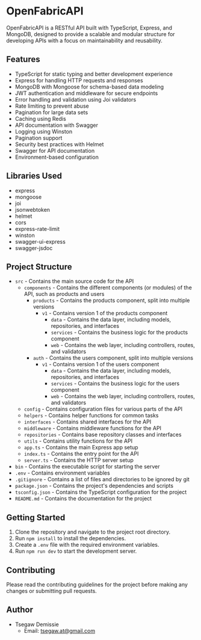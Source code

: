 # OpenFabricAPI

OpenFabricAPI is a RESTful API built with TypeScript, Express, and MongoDB, designed to provide a scalable and modular structure for developing APIs with a focus on maintainability and reusability.

## Features

- TypeScript for static typing and better development experience
- Express for handling HTTP requests and responses
- MongoDB with Mongoose for schema-based data modeling
- JWT authentication and middleware for secure endpoints
- Error handling and validation using Joi validators
- Rate limiting to prevent abuse
- Pagination for large data sets
- Caching using Redis
- API documentation with Swagger
- Logging using Winston
- Pagination support
- Security best practices with Helmet
- Swagger for API documentation
- Environment-based configuration

## Libraries Used

- express
- mongoose
- joi
- jsonwebtoken
- helmet
- cors
- express-rate-limit
- winston
- swagger-ui-express
- swagger-jsdoc

## Project Structure

- `src` - Contains the main source code for the API
  - `components` - Contains the different components (or modules) of the API, such as products and users
    - `products` - Contains the products component, split into multiple versions
      - `v1` - Contains version 1 of the products component
        - `data` - Contains the data layer, including models, repositories, and interfaces
        - `services` - Contains the business logic for the products component
        - `web` - Contains the web layer, including controllers, routes, and validators
    - `auth` - Contains the users component, split into multiple versions
      - `v1` - Contains version 1 of the users component
        - `data` - Contains the data layer, including models, repositories, and interfaces
        - `services` - Contains the business logic for the users component
        - `web` - Contains the web layer, including controllers, routes, and validators
  - `config` - Contains configuration files for various parts of the API
  - `helpers` - Contains helper functions for common tasks
  - `interfaces` - Contains shared interfaces for the API
  - `middleware` - Contains middleware functions for the API
  - `repositories` - Contains base repository classes and interfaces
  - `utils` - Contains utility functions for the API
  - `app.ts` - Contains the main Express app setup
  - `index.ts` - Contains the entry point for the API
  - `server.ts` - Contains the HTTP server setup
- `bin` - Contains the executable script for starting the server
- `.env` - Contains environment variables
- `.gitignore` - Contains a list of files and directories to be ignored by git
- `package.json` - Contains the project's dependencies and scripts
- `tsconfig.json` - Contains the TypeScript configuration for the project
- `README.md` - Contains the documentation for the project

## Getting Started

1. Clone the repository and navigate to the project root directory.
2. Run `npm install` to install the dependencies.
3. Create a `.env` file with the required environment variables.
4. Run `npm run dev` to start the development server.

## Contributing

Please read the contributing guidelines for the project before making any changes or submitting pull requests.

## Author

- Tsegaw Demissie 
  - Email: tsegaw.at@gmail.com
